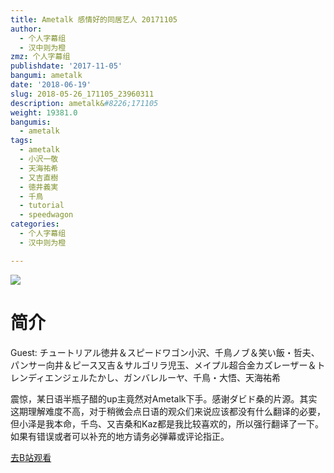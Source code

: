 ```yaml
---
title: Ametalk 感情好的同居艺人 20171105
author:
  - 个人字幕组
  - 汉中则为橙
zmz: 个人字幕组
publishdate: '2017-11-05'
bangumi: ametalk
date: '2018-06-19'
slug: 2018-05-26_171105_23960311
description: ametalk&#8226;171105
weight: 19381.0
bangumis:
  - ametalk
tags:
  - ametalk
  - 小沢一敬
  - 天海祐希
  - 又吉直樹
  - 徳井義実
  - 千鳥
  - tutorial
  - speedwagon
categories:
  - 个人字幕组
  - 汉中则为橙

---
```

![](https://i.imgur.com/fhuDMQ7.jpg)
# 简介  
Guest: チュートリアル徳井＆スピードワゴン小沢、千鳥ノブ＆笑い飯・哲夫、パンサー向井＆ピース又吉＆サルゴリラ児玉、メイプル超合金カズレーザー＆トレンディエンジェルたかし、ガンバレルーヤ、千鳥・大悟、天海祐希

震惊，某日语半瓶子醋的up主竟然对Ametalk下手。感谢ダビド桑的片源。其实这期理解难度不高，对于稍微会点日语的观众们来说应该都没有什么翻译的必要，但小泽是我本命，千鸟、又吉桑和Kaz都是我比较喜欢的，所以强行翻译了一下。如果有错误或者可以补充的地方请务必弹幕或评论指正。  

[去B站观看](https://www.bilibili.com/video/av23960311/)
 

